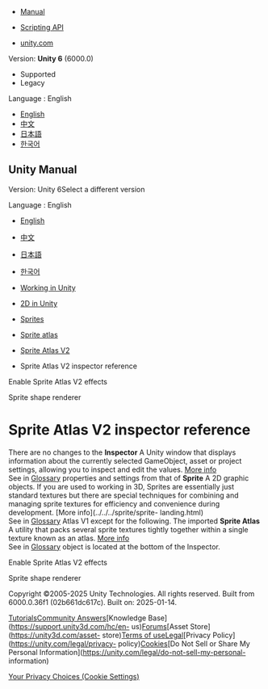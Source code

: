 [](https://docs.unity3d.com)

  * [Manual](../Manual/index.html)
  * [Scripting API](../ScriptReference/index.html)

  * [unity.com](https://unity.com/)

Version: **Unity 6** (6000.0)

  * Supported
  * Legacy

Language : English

  * [English](/Manual/sprite/atlas/v2/sprite-atlas-v2-inspector-reference.html)
  * [中文](/cn/current/Manual/sprite/atlas/v2/sprite-atlas-v2-inspector-reference.html)
  * [日本語](/ja/current/Manual/sprite/atlas/v2/sprite-atlas-v2-inspector-reference.html)
  * [한국어](/kr/current/Manual/sprite/atlas/v2/sprite-atlas-v2-inspector-reference.html)

[](https://docs.unity3d.com)

## Unity Manual

Version: Unity 6Select a different version

Language : English

  * [English](/Manual/sprite/atlas/v2/sprite-atlas-v2-inspector-reference.html)
  * [中文](/cn/current/Manual/sprite/atlas/v2/sprite-atlas-v2-inspector-reference.html)
  * [日本語](/ja/current/Manual/sprite/atlas/v2/sprite-atlas-v2-inspector-reference.html)
  * [한국어](/kr/current/Manual/sprite/atlas/v2/sprite-atlas-v2-inspector-reference.html)

  * [Working in Unity](../../../working-in-unity.html)
  * [2D in Unity](../../../Unity2D.html)
  * [Sprites](../../../sprite/sprite-landing.html)
  * [Sprite atlas](../../../sprite/atlas/atlas-landing.html)
  * [Sprite Atlas V2](../../../sprite/atlas/v2/v2-landing.html)
  * Sprite Atlas V2 inspector reference

[](../../../sprite/atlas/v2/enable-sprite-atlas-v2-effects.html)

Enable Sprite Atlas V2 effects

[](../../../sprite/shape-renderer/shape-renderer-landing.html)

Sprite shape renderer

# Sprite Atlas V2 inspector reference

There are no changes to the **Inspector** A Unity window that displays
information about the currently selected GameObject, asset or project
settings, allowing you to inspect and edit the values. [More
info](../../../UsingTheInspector.html)  
See in [Glossary](../../../Glossary.html#Inspector) properties and settings
from that of **Sprite** A 2D graphic objects. If you are used to working in
3D, Sprites are essentially just standard textures but there are special
techniques for combining and managing sprite textures for efficiency and
convenience during development. [More info](../../../sprite/sprite-
landing.html)  
See in [Glossary](../../../Glossary.html#Sprite) Atlas V1 except for the
following. The imported **Sprite Atlas** A utility that packs several sprite
textures tightly together within a single texture known as an atlas. [More
info](../../../sprite/atlas/v2/v2-landing.html)  
See in [Glossary](../../../Glossary.html#SpriteAtlas) object is located at the
bottom of the Inspector.

[](../../../sprite/atlas/v2/enable-sprite-atlas-v2-effects.html)

Enable Sprite Atlas V2 effects

[](../../../sprite/shape-renderer/shape-renderer-landing.html)

Sprite shape renderer

Copyright ©2005-2025 Unity Technologies. All rights reserved. Built from
6000.0.36f1 (02b661dc617c). Built on: 2025-01-14.

[Tutorials](https://learn.unity.com/)[Community
Answers](https://answers.unity3d.com)[Knowledge
Base](https://support.unity3d.com/hc/en-
us)[Forums](https://forum.unity3d.com)[Asset Store](https://unity3d.com/asset-
store)[Terms of
use](https://docs.unity3d.com/Manual/TermsOfUse.html)[Legal](https://unity.com/legal)[Privacy
Policy](https://unity.com/legal/privacy-
policy)[Cookies](https://unity.com/legal/cookie-policy)[Do Not Sell or Share
My Personal Information](https://unity.com/legal/do-not-sell-my-personal-
information)

[Your Privacy Choices (Cookie Settings)](javascript:void\(0\);)

